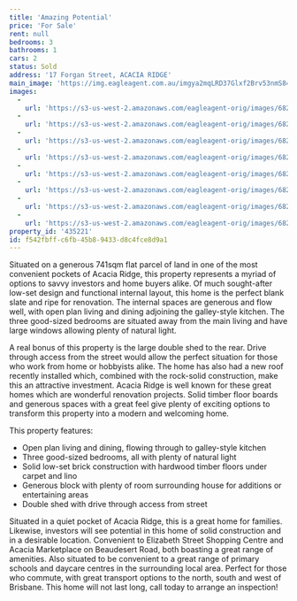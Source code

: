 ```yaml
---
title: 'Amazing Potential'
price: 'For Sale'
rent: null
bedrooms: 3
bathrooms: 1
cars: 2
status: Sold
address: '17 Forgan Street, ACACIA RIDGE'
main_image: 'https://img.eagleagent.com.au/imgya2mqLRD37Glxf2Brv53nmS8=/1280x854/smart/https://s3-us-west-2.amazonaws.com/eagleagent-orig/images/6821900/128154398-image-M.jpg'
images:
  -
    url: 'https://s3-us-west-2.amazonaws.com/eagleagent-orig/images/6821907/128154398-image-G.jpg'
  -
    url: 'https://s3-us-west-2.amazonaws.com/eagleagent-orig/images/6821906/128154398-image-F.jpg'
  -
    url: 'https://s3-us-west-2.amazonaws.com/eagleagent-orig/images/6821905/128154398-image-E.jpg'
  -
    url: 'https://s3-us-west-2.amazonaws.com/eagleagent-orig/images/6821904/128154398-image-D.jpg'
  -
    url: 'https://s3-us-west-2.amazonaws.com/eagleagent-orig/images/6821903/128154398-image-C.jpg'
  -
    url: 'https://s3-us-west-2.amazonaws.com/eagleagent-orig/images/6821902/128154398-image-B.jpg'
  -
    url: 'https://s3-us-west-2.amazonaws.com/eagleagent-orig/images/6821901/128154398-image-A.jpg'
  -
    url: 'https://s3-us-west-2.amazonaws.com/eagleagent-orig/images/6821900/128154398-image-M.jpg'
property_id: '435221'
id: f542fbff-c6fb-45b8-9433-d8c4fce8d9a1
---
```

Situated on a generous 741sqm flat parcel of land in one of the most convenient pockets of Acacia Ridge, this property represents a myriad of options to savvy investors and home buyers alike. Of much sought-after low-set design and functional internal layout, this home is the perfect blank slate and ripe for renovation. The internal spaces are generous and flow well, with open plan living and dining adjoining the galley-style kitchen. The three good-sized bedrooms are situated away from the main living and have large windows allowing plenty of natural light.

A real bonus of this property is the large double shed to the rear. Drive through access from the street would allow the perfect situation for those who work from home or hobbyists alike. The home has also had a new roof recently installed which, combined with the rock-solid construction, make this an attractive investment. Acacia Ridge is well known for these great homes which are wonderful renovation projects. Solid timber floor boards and generous spaces with a great feel give plenty of exciting options to transform this property into a modern and welcoming home.

This property features:

*  Open plan living and dining, flowing through to galley-style kitchen
*  Three good-sized bedrooms, all with plenty of natural light
*  Solid low-set brick construction with hardwood timber floors under carpet and lino
*  Generous block with plenty of room surrounding house for additions or entertaining areas
*  Double shed with drive through access from street

Situated in a quiet pocket of Acacia Ridge, this is a great home for families. Likewise, investors will see potential in this home of solid construction and in a desirable location. Convenient to Elizabeth Street Shopping Centre and Acacia Marketplace on Beaudesert Road, both boasting a great range of amenities. Also situated to be convenient to a great range of primary schools and daycare centres in the surrounding local area. Perfect for those who commute, with great transport options to the north, south and west of Brisbane. This home will not last long, call today to arrange an inspection!
